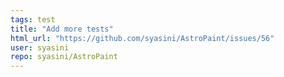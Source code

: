 ```yaml
---
tags: test
title: "Add more tests"
html_url: "https://github.com/syasini/AstroPaint/issues/56"
user: syasini
repo: syasini/AstroPaint
---
```


